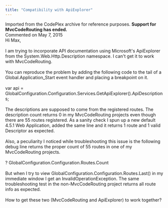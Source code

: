 ```yaml
---
title: "Compatibility with ApiExplorer"
---
```

<div class="note">
   Imported from the CodePlex archive for reference purposes. <b>Support for MvcCodeRouting has ended.</b></div>
<div id="post1424019" class="discussion-comment op">
   <div class="discussion-header">Commented on 
      <time datetime="2015-05-07T12:52:28.393-07:00" title="2015-05-07T12:52:28.393-07:00">May 7, 2015</time>
   </div>
   <div class="discussion-message">Hi Max,<br />
<br />
I am trying to incorporate API documentation using Microsoft's ApiExplorer from the System.Web.Http.Description namespace. I can't get it to work with MvcCodeRouting.<br />
<br />
You can reproduce the problem by adding the following code to the tail of a Global.Application_Start event handler and placing a breakpoint on it.<br />
<br />
var api = GlobalConfiguration.Configuration.Services.GetApiExplorer().ApiDescriptions;<br />
<br />
The descriptions are supposed to come from the registered routes. The description count returns 0 in my MvcCodeRouting projects even though there are 55 routes registered. As a sanity check I spun up a new default 4.5.1 Web Application, added the same line and it returns 1 route and 1 valid Descriptor as expected.<br />
<br />
Also, a peculiarity I noticed while troubleshooting this issue is the following debug line returns the proper count of 55 routes in one of my MvcCodeRouting projects.<br />
<br />
? GlobalConfiguration.Configuration.Routes.Count<br />
<br />
But when I try to view GlobalConfiguration.Configuration.Routes.Last() in my immediate window I get an InvalidOperationException. The same troubleshooting test in the non-MvcCodeRouting project returns all route info as expected. <br />
<br />
How to get these two (MvcCodeRouting and ApiExplorer) to work together?<br />
</div>
</div>